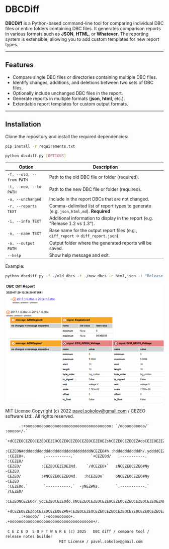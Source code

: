 # DBCDiff

**DBCDiff** is a Python-based command-line tool for comparing individual DBC files or entire folders containing DBC files. It generates comparison reports in various formats such as **JSON**, **HTML**, or **Whatever**. The reporting system is extensible, allowing you to add custom templates for new report types.

---

## Features

- Compare single DBC files or directories containing multiple DBC files.
- Identify changes, additions, and deletions between two sets of DBC files.
- Optionally include unchanged DBC files in the report.
- Generate reports in multiple formats (**json**, **html**, etc.).
- Extendable report templates for custom output formats.

---

## Installation

Clone the repository and install the required dependencies:

```bash
pip install -r requirements.txt
```

```bash
python dbcdiff.py [OPTIONS]
```

Option                   | Description
------------------------ | -----------
`-f, --old, --from PATH` | Path to the old DBC file or folder (required).
`-t, --new, --to PATH`   | Path to the new DBC file or folder (required).
`-u, --unchanged`        | Include in the report DBCs that are not changed.
`-r, --reports TEXT`     | Comma-delimited list of report types to generate (e.g. `json,html,md`). **Required**
`-i, --info TEXT`        | Additional information to display in the report (e.g. "Release 1.2 vs 1.3").
`-n, --name TEXT`        | Base name for the output report files (e.g., `diff_report` → `diff_report.json`).
`-o, --output PATH`      | Output folder where the generated reports will be saved.
`--help`                 | Show help message and exit.


Example:
```bash
python dbcdiff.py -f ./old_dbcs -t ./new_dbcs -r html,json -i "Release v1.0 vs v2.0"
```


![image](https://github.com/crea7or/dbc-diff/blob/master/dbcdiff.png)

MIT License Copyright (c) 2022 pavel.sokolov@gmail.com / CEZEO software Ltd.. All rights reserved.

```
      .:+oooooooooooooooooooooooooooooooooooooo: `/ooooooooooo/` :ooooo+/-`
   `+dCEZEOCEZEOCEZEOCEZEOCEZEOCEZEOCEZEOCEZEOEZshCEZEOCEZEOEZ#doCEZEOEZEZNs.
  :CEZEON#ddddddddddddddddddddddddddddddNCEZEO#h.:hdddddddddddh/.yddddCEZEO#N+
 :CEZEO+.        .-----------.`       `+CEZEOd/   .-----------.        `:CEZEO/
 CEZEO/         :CEZEOCEZEOEZNd.    `/dCEZEO+`   sNCEZEOCEZEO#Ny         -CEZEO
 CEZEO/         :#NCEZEOCEZEONd.   :hCEZEOo`     oNCEZEOCEZEO#Ny         -CEZEO
 :CEZEOo.`       `-----------.`  -yNEZ#Ns.       `.-----------.`       `/CEZEO/
  :CEZEONCEZEOd/.ydCEZEOCEZEOdo.sNCEZEOCEZEOCEZEOCEZEOCEZEOCEZEOCEZEOEZNEZEZN+
   `+dCEZEOEZEZdoCEZEOCEZEOEZ#N+CEZEOCEZEOCEZEOCEZEOCEZEOCEZEOCEZEOCEZEOEZ#s.
      .:+ooooo/` :+oooooooooo+. .+ooooooooooooooooooooooooooooooooooooo+/.

 C E Z E O  S O F T W A R E (c) 2025   DBC diff / compare tool / release notes builder
                        MIT License / pavel.sokolov@gmail.com
```